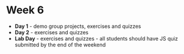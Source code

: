 # Week 6

* **Day 1** - demo group projects, exercises and quizzes
* **Day 2** - exercises and quizzes
* **Lab Day** - exercises and quizzes - all students should have JS quiz submitted by the end of the weekend